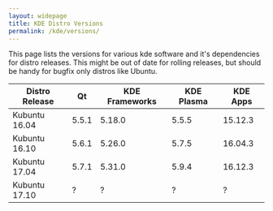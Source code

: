 ```yaml
---
layout: widepage
title: KDE Distro Versions
permalink: /kde/versions/
---
```


This page lists the versions for various kde software and it's dependencies for distro releases. This might be out of date for rolling releases, but should be handy for bugfix only distros like Ubuntu.

<table class="table">
  <thead>
    <tr>
      <th>Distro Release</th>
      <th>Qt</th>
      <th>KDE Frameworks</th>
      <th>KDE Plasma</th>
      <th>KDE Apps</th>
    </tr>
  </thead>
  <tbody>
    <tr>
      <td>Kubuntu 16.04</td>
      <td title="qt">5.5.1</td>
      <td title="frameworks">5.18.0</td>
      <td title="plasma">5.5.5</td>
      <td title="apps">15.12.3</td>
    </tr>
    <tr>
      <td>Kubuntu 16.10</td>
      <td title="qt">5.6.1</td>
      <td title="frameworks">5.26.0</td>
      <td title="plasma">5.7.5</td>
      <td title="apps">16.04.3</td>
    </tr>
    <tr>
      <td>Kubuntu 17.04</td>
      <td title="qt">5.7.1</td>
      <td title="frameworks">5.31.0</td>
      <td title="plasma">5.9.4</td>
      <td title="apps">16.12.3</td>
    </tr>
    <tr>
      <td>Kubuntu 17.10</td>
      <td title="qt">?</td>
      <td title="frameworks">?</td>
      <td title="plasma">?</td>
      <td title="apps">?</td>
    </tr>
  </tbody>
</table>
